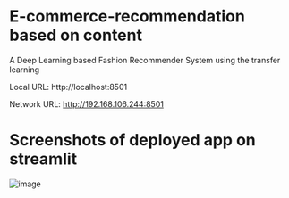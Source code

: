 # E-commerce-recommendation based on content
A Deep Learning based Fashion Recommender System using the transfer learning

Local URL: http://localhost:8501


Network URL: http://192.168.106.244:8501

# Screenshots of deployed app on streamlit

![image](https://user-images.githubusercontent.com/97076224/193408970-8102661b-d625-4839-a277-79a16b2b99de.png)
